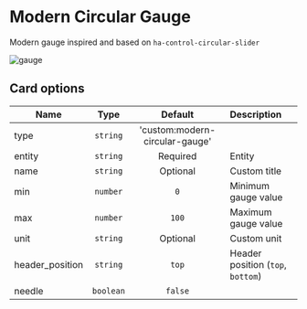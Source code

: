 # Modern Circular Gauge

Modern gauge inspired and based on `ha-control-circular-slider`

![gauge](https://github.com/user-attachments/assets/e64ce93e-018a-44a0-8c39-53e9bf8e5abd)

## Card options

| Name | Type | Default | Description |
|------|:----:|:-------:|:------------|
| type | `string` | 'custom:modern-circular-gauge' |
| entity | `string` | Required | Entity
| name | `string` | Optional | Custom title
| min | `number` | `0` | Minimum gauge value
| max | `number` | `100` | Maximum gauge value
| unit | `string` | Optional | Custom unit
| header_position | `string` | `top` | Header position (`top`, `bottom`)
| needle | `boolean` | `false` | 
